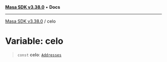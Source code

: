 [**Masa SDK v3.38.0**](../README.md) • **Docs**

***

[Masa SDK v3.38.0](../globals.md) / celo

# Variable: celo

> `const` **celo**: [`Addresses`](../interfaces/Addresses.md)
